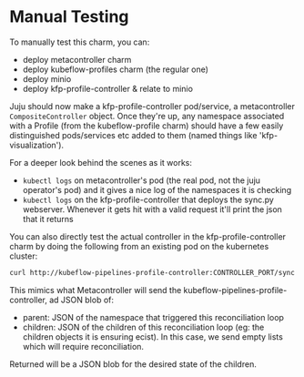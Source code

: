 # Manual Testing

To manually test this charm, you can:

* deploy metacontroller charm
* deploy kubeflow-profiles charm (the regular one)
* deploy minio
* deploy kfp-profile-controller & relate to minio

Juju should now make a kfp-profile-controller pod/service, a metacontroller `CompositeController` object.  Once they're up, any namespace associated with a Profile (from the kubeflow-profile charm) should have a few easily distinguished pods/services etc added to them (named things like 'kfp-visualization').

For a deeper look behind the scenes as it works:

* `kubectl logs` on metacontroller's pod (the real pod, not the juju operator's pod) and it gives a nice log of the namespaces it is checking
* `kubectl logs` on the kfp-profile-controller that deploys the sync.py webserver. Whenever it gets hit with a valid request it'll print the json that it returns

You can also directly test the actual controller in the kfp-profile-controller charm by doing the following from an existing pod on the kubernetes cluster:
```bash
curl http://kubeflow-pipelines-profile-controller:CONTROLLER_PORT/sync -d '{"parent":{"metadata":{"name":"someName","labels":{"pipelines.kubeflow.org/enabled":"true"}}},"children":{"Secret.v1":[],"ConfigMap.v1":[],"Deployment.apps/v1":[],"Service.v1":[],"DestinationRule.networking.istio.io/v1alpha3":[],"AuthorizationPolicy.security.istio.io/v1beta1":[]}}'
```

This mimics what Metacontroller will send the kubeflow-pipelines-profile-controller, ad JSON blob of:
* parent: JSON of the namespace that triggered this reconciliation loop
* children: JSON of the children of this reconciliation loop (eg: the children objects it is ensuring ecist).  In this case, we send empty lists which will require reconciliation.

Returned will be a JSON blob for the desired state of the children. 
